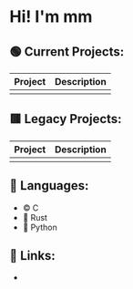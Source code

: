 # Hi! I'm mm
## :green_circle: Current Projects:
| Project | Description |
| -- | -- |
|   |   |
## :red_square: Legacy Projects:
| Project | Description |
| -- | -- |
|   |   |
## :bookmark_tabs: Languages:
+ :copyright: C
+ :crab: Rust
+ :snake: Python
## :link: Links:
+ 
